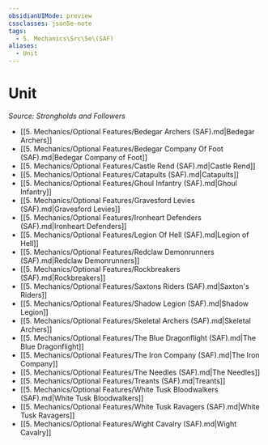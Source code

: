 ```yaml
---
obsidianUIMode: preview
cssclasses: json5e-note
tags:
  - 5. Mechanics\Src\5e\(SAF)
aliases:
  - Unit
---
```

# Unit
*Source: Strongholds and Followers* 

- [[5. Mechanics/Optional Features/Bedegar Archers (SAF).md\|Bedegar Archers]]
- [[5. Mechanics/Optional Features/Bedegar Company Of Foot (SAF).md\|Bedegar Company of Foot]]
- [[5. Mechanics/Optional Features/Castle Rend (SAF).md\|Castle Rend]]
- [[5. Mechanics/Optional Features/Catapults (SAF).md\|Catapults]]
- [[5. Mechanics/Optional Features/Ghoul Infantry (SAF).md\|Ghoul Infantry]]
- [[5. Mechanics/Optional Features/Gravesford Levies (SAF).md\|Gravesford Levies]]
- [[5. Mechanics/Optional Features/Ironheart Defenders (SAF).md\|Ironheart Defenders]]
- [[5. Mechanics/Optional Features/Legion Of Hell (SAF).md\|Legion of Hell]]
- [[5. Mechanics/Optional Features/Redclaw Demonrunners (SAF).md\|Redclaw Demonrunners]]
- [[5. Mechanics/Optional Features/Rockbreakers (SAF).md\|Rockbreakers]]
- [[5. Mechanics/Optional Features/Saxtons Riders (SAF).md\|Saxton's Riders]]
- [[5. Mechanics/Optional Features/Shadow Legion (SAF).md\|Shadow Legion]]
- [[5. Mechanics/Optional Features/Skeletal Archers (SAF).md\|Skeletal Archers]]
- [[5. Mechanics/Optional Features/The Blue Dragonflight (SAF).md\|The Blue Dragonflight]]
- [[5. Mechanics/Optional Features/The Iron Company (SAF).md\|The Iron Company]]
- [[5. Mechanics/Optional Features/The Needles (SAF).md\|The Needles]]
- [[5. Mechanics/Optional Features/Treants (SAF).md\|Treants]]
- [[5. Mechanics/Optional Features/White Tusk Bloodwalkers (SAF).md\|White Tusk Bloodwalkers]]
- [[5. Mechanics/Optional Features/White Tusk Ravagers (SAF).md\|White Tusk Ravagers]]
- [[5. Mechanics/Optional Features/Wight Cavalry (SAF).md\|Wight Cavalry]]
